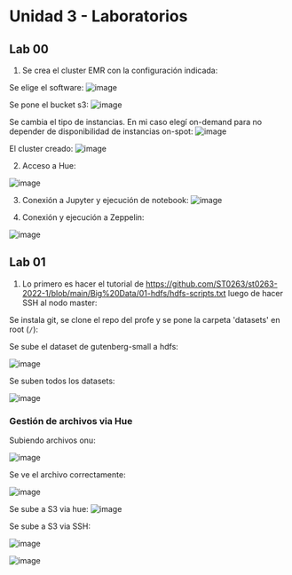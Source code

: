 # Unidad 3 - Laboratorios

## Lab 00

1. Se crea el cluster EMR con la configuración indicada:

Se elige el software:
![image](https://user-images.githubusercontent.com/46629861/170850103-a2bc45db-b99c-4ab0-853f-1b28920039f0.png)

Se pone el bucket s3:
![image](https://user-images.githubusercontent.com/46629861/170850116-57b4601f-232c-4a86-8a92-61196aea87b8.png)

Se cambia el tipo de instancias. En mi caso elegí on-demand para no depender de disponibilidad de instancias on-spot:
![image](https://user-images.githubusercontent.com/46629861/170850140-38136775-7646-4df0-9775-d94502c21c6e.png)

El cluster creado:
![image](https://user-images.githubusercontent.com/46629861/170850177-27e8be9b-af5a-43fb-8ab3-8f5235f08075.png)

2. Acceso a Hue:

![image](https://user-images.githubusercontent.com/46629861/170850323-bcc1d7b7-f9d8-4d93-8396-1ee280210b2b.png)

3. Conexión a Jupyter y ejecución de notebook:
![image](https://user-images.githubusercontent.com/46629861/170850342-8dd7d8a2-774c-4a44-9555-86667c304cad.png)

4. Conexión y ejecución a Zeppelin:

![image](https://user-images.githubusercontent.com/46629861/170850358-25992ef4-1913-424a-b8d2-112f262f12cc.png)


## Lab 01

1. Lo primero es hacer el tutorial de https://github.com/ST0263/st0263-2022-1/blob/main/Big%20Data/01-hdfs/hdfs-scripts.txt luego de hacer SSH al nodo master:

Se instala git, se clone el repo del profe y se pone la carpeta 'datasets' en root (`/`):

Se sube el dataset de gutenberg-small a hdfs:

![image](https://user-images.githubusercontent.com/46629861/170851419-61768ff6-951f-4f3e-b7a1-3d76f2d019c0.png)

Se suben todos los datasets:

![image](https://user-images.githubusercontent.com/46629861/170851483-06ff7fed-982e-4fa5-9947-a63efab93dea.png)

### Gestión de archivos via Hue

Subiendo archivos onu:

![image](https://user-images.githubusercontent.com/46629861/170853029-3e7c5518-419d-4035-9bfc-591e0e45297b.png)

Se ve el archivo correctamente:

![image](https://user-images.githubusercontent.com/46629861/170853041-d4a4f129-8b7d-47f0-b0ef-8cffe9b865b3.png)

Se sube a S3 via hue: 
![image](https://user-images.githubusercontent.com/46629861/170853139-066d40d7-fb73-47bf-b53d-5ad47ae4e8f5.png)

Se sube a S3 via SSH:

![image](https://user-images.githubusercontent.com/46629861/170853372-4f730d28-b94a-478d-99c3-c59799659b36.png)

![image](https://user-images.githubusercontent.com/46629861/170853446-a6ef805b-cd63-426b-b1f1-ed6d4dbff59f.png)

